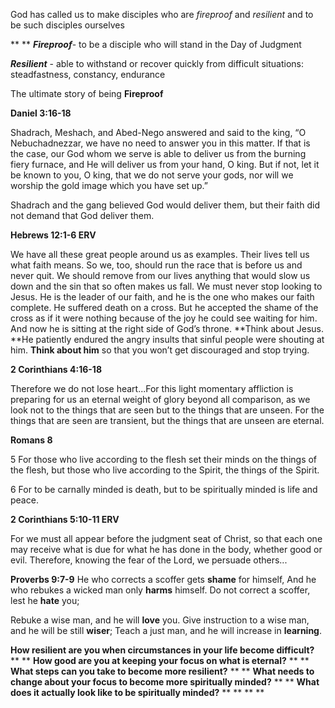 God has called us to make disciples who are *fireproof* and *resilient* and to be such disciples ourselves

**
**
***Fireproof***- to be a disciple who will stand in the Day of Judgment

***Resilient*** - able to withstand or recover quickly from difficult situations: steadfastness, constancy, endurance

The ultimate story of being **Fireproof**

**Daniel 3:16-18**

Shadrach, Meshach, and Abed-Nego answered and said to the king, “O Nebuchadnezzar, we have no need to answer you in this matter. If that is the case, our God whom we serve is able to deliver us from the burning fiery furnace, and He will deliver us from your hand, O king. But if not, let it be known to you, O king, that we do not serve your gods, nor will we worship the gold image which you have set up.”

Shadrach and the gang believed God would deliver them, but their faith did not demand that God deliver them.

**Hebrews 12:1-6 ERV**

We have all these great people around us as examples. Their lives tell us what faith means. So we, too, should run the race that is before us and never quit. We should remove from our lives anything that would slow us down and the sin that so often makes us fall. We must never stop looking to Jesus. He is the leader of our faith, and he is the one who makes our faith complete. He suffered death on a cross. But he accepted the shame of the cross as if it were nothing because of the joy he could see waiting for him. And now he is sitting at the right side of God’s throne. **Think about Jesus. **He patiently endured the angry insults that sinful people were shouting at him. **Think about him** so that you won’t get discouraged and stop trying.

**2 Corinthians 4:16-18**

Therefore we do not lose heart...For this light momentary affliction is preparing for us an eternal weight of glory beyond all comparison, as we look not to the things that are seen but to the things that are unseen. For the things that are seen are transient, but the things that are unseen are eternal.

**Romans 8**

5 For those who live according to the flesh set their minds on the things of the flesh, but those who live according to the Spirit, the things of the Spirit.

6 For to be carnally minded is death, but to be spiritually minded is life and peace.

**2 Corinthians 5:10-11 ERV**

For we must all appear before the judgment seat of Christ, so that each one may receive what is due for what he has done in the body, whether good or evil. Therefore, knowing the fear of the Lord, we persuade others...

**Proverbs 9:7-9**
He who corrects a scoffer gets **shame** for himself,
And he who rebukes a wicked man only **harms** himself.
Do not correct a scoffer, lest he **hate** you;

Rebuke a wise man, and he will **love** you.
Give instruction to a wise man, and he will be still **wiser**;
Teach a just man, and he will increase in **learning**.

**How resilient are you when circumstances in your life become difficult?**
**
**
**How good are you at keeping your focus on what is eternal?**
**
**
**What steps can you take to become more resilient?**
**
**
**What needs to change about your focus to become more spiritually minded?**
**
**
**What does it actually look like to be spiritually minded?**
**
**
**
**